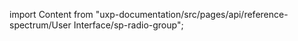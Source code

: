 
import Content from "uxp-documentation/src/pages/api/reference-spectrum/User Interface/sp-radio-group";

<Content query="product=photoshop"/>
